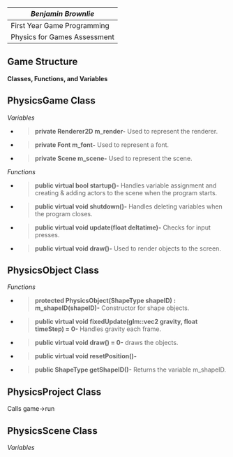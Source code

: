 
*Benjamin Brownlie* |
| --- |
| First Year Game Programming |
| Physics for Games Assessment |

## Game Structure
**Classes, Functions, and Variables**

## PhysicsGame Class

*Variables*

* > **private Renderer2D m_render-** Used to represent the renderer.
* > **private Font m_font-** Used to represent a font.
* > **private Scene m_scene-** Used to represent the scene.

*Functions*

* > **public virtual bool startup()-** Handles variable assignment and creating & adding actors to the scene when the program starts.
* > **public virtual void shutdown()-** Handles deleting variables when the program closes.
* > **public virtual void update(float deltatime)-** Checks for input presses.
* > **public virtual void draw()-** Used to render objects to the screen.

## PhysicsObject Class

*Functions*

* > **protected PhysicsObject(ShapeType shapeID) : m_shapeID(shapeID)-** Constructor for shape objects.
* > **public virtual void fixedUpdate(glm::vec2 gravity, float timeStep) = 0-** Handles gravity each frame.
* > **public virtual void draw() = 0-** draws the objects.
* > **public virtual void resetPosition()-** 
* > **public ShapeType getShapeID()-** Returns the variable m_shapeID.

## PhysicsProject Class

Calls game->run

## PhysicsScene Class

*Variables*



